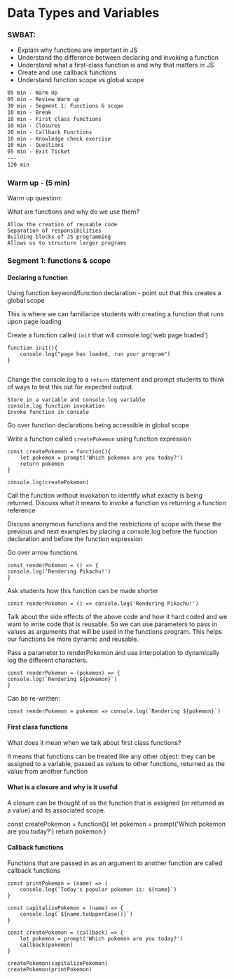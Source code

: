 # Data Types and Variables

### SWBAT:

- Explain why functions are important in JS
- Understand the difference between declaring and invoking a function
- Understand what a first-class function is and why that matters in JS
- Create and use callback functions
- Understand function scope vs global scope

```txt
05 min - Warm Up
05 min - Review Warm up
30 min - Segment 1: Functions & scope
10 min - Break
10 min - First class functions 
10 min - Closures
20 min - Callback Functions
10 min - Knowledge check exercise
10 min - Questions
05 min - Exit Ticket
---
120 min
```

### Warm up - (5 min)

Warm up question:

What are functions and why do we use them?

```
Allow the creation of reusable code
Separation of responsibilities
Building blocks of JS programming
Allows us to structure larger programs
```

### Segment 1: functions & scope

#### Declaring a function

Using function keyword/function declaration - point out that this creates a global scope

This is where we can familiarize students with creating a function that runs upon page loading 

Create a function called `init` that will console.log('web page loaded')

```
function init(){
    console.log("page has loaded, run your program")
}
 
```

Change the console.log to a `return` statement and prompt students to think of ways to test this out for expected output. 

``` 
Store in a variable and console.log variable
console.log function invokation
Invoke function in console
```

Go over function declarations being accessible in global scope

Write a function called `createPokemon` using function expression 

```
const createPokemon = function(){
    let pokemon = prompt('Which pokemon are you today?')
    return pokemon
}

console.log(createPokemon)
```

Call the function without invokation to identify what exactly is being returned. Discuss what it means to invoke a function vs returning a function reference

Discuss anonymous functions and the restrictions of scope with these the previous and next examples by placing a console.log before the function declaration and before the function expression

Go over arrow functions

```
const renderPokemon = () => {
console.log('Rendering Pikachu!')
}
```

Ask students how this function can be made shorter

```
const renderPokemon = () => console.log('Rendering Pikachu!')
```

Talk about the side effects of the above code and how it hard coded and we want to write code that is reusable. So we can use parameters to pass in values as arguments that will be used in the functions program.
This helps our functions be more dynamic and reusable.

Pass a parameter to renderPokemon and use interpolation to dynamically log the different characters.

```
const renderPokemon = (pokemon) => {
console.log(`Rendering ${pokemon}`)
}
```

Can be re-written:

```
const renderPokemon = pokemon => console.log(`Rendering ${pokemon}`)

```
#### First class functions

What does it mean when we talk about first class functions?

It means that functions can be treated like any other object: they can be assigned to a variable, passed as values to other functions, returned as the value from another function

#### What is a closure and why is it useful

A closure can be thought of as the function that is assigned (or returned as a value) and its associated scope.

const createPokemon = function(){
    let pokemon = prompt('Which pokemon are you today?')
    return pokemon
}

#### Callback functions

Functions that are passed in as an argument to another function are called callback functions

```
const printPokemon = (name) => {
    console.log(`Today's popular pokemon is: ${name}`)
}

const capitalizePokemon = (name) => {
    console.log(`${name.toUpperCase()}`)
}

const createPokemon = (callback) => {
    let pokemon = prompt('Which pokemon are you today?')
    callback(pokemon)
}

createPokemon(capitalizePokemon)
createPokemon(printPokemon)
```
